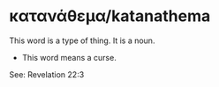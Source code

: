 # κατανάθεμα/katanathema
This word is a type of thing. It is a noun.

* This word means a curse.

See: Revelation 22:3
